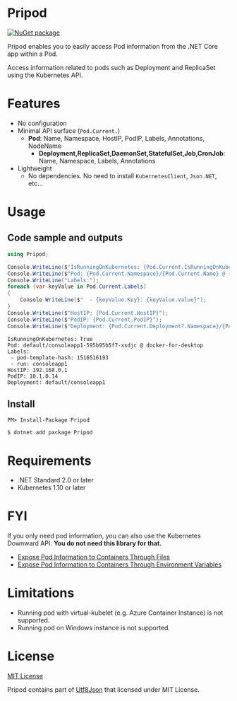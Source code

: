 # Pripod
[![NuGet package](https://img.shields.io/nuget/v/Pripod.svg)](https://nuget.org/packages/Pripod)

Pripod enables you to easily access Pod information from the .NET Core app within a Pod.

Access information related to pods such as Deployment and ReplicaSet using the Kubernetes API.

# Features
- No configuration
- Minimal API surface (`Pod.Current.`)
  - **Pod**: Name, Namespace, HostIP, PodIP, Labels, Annotations, NodeName
    - **Deployment,ReplicaSet,DaemonSet,StatefulSet,Job,CronJob**: Name, Namespace, Labels, Annotations
- Lightweight
  - No dependencies. No need to install `KubernetesClient`, `Json.NET`, etc...

# Usage

## Code sample and outputs
```csharp
using Pripod;

Console.WriteLine($"IsRunningOnKubernetes: {Pod.Current.IsRunningOnKubernetes}");
Console.WriteLine($"Pod: {Pod.Current.Namespace}/{Pod.Current.Name} @ {Pod.Current.NodeName}");
Console.WriteLine("Labels:");
foreach (var keyValue in Pod.Current.Labels)
{
    Console.WriteLine($"  - {keyValue.Key}: {keyValue.Value}");
}
Console.WriteLine($"HostIP: {Pod.Current.HostIP}");
Console.WriteLine($"PodIP: {Pod.Current.PodIP}");
Console.WriteLine($"Deployment: {Pod.Current.Deployment?.Namespace}/{Pod.Current.Deployment?.Name}");
```

```
IsRunningOnKubernetes: True
Pod: default/consoleapp1-595b95b5f7-xsdjc @ docker-for-desktop
Labels:
 - pod-template-hash: 1516516193
 - run: consoleapp1
HostIP: 192.168.0.1
PodIP: 10.1.0.14
Deployment: default/consoleapp1
```

## Install
```
PM> Install-Package Pripod
```
```
$ dotnet add package Pripod
```

# Requirements
- .NET Standard 2.0 or later
- Kubernetes 1.10 or later

# FYI
If you only need pod information, you can also use the Kubernetes Downward API. **You do not need this library for that.**
- [Expose Pod Information to Containers Through Files](https://kubernetes.io/docs/tasks/inject-data-application/downward-api-volume-expose-pod-information/)
- [Expose Pod Information to Containers Through Environment Variables](https://kubernetes.io/docs/tasks/inject-data-application/environment-variable-expose-pod-information/)

# Limitations
- Running pod with virtual-kubelet (e.g. Azure Container Instance) is not supported.
- Running pod on Windows instance is not supported.

# License
[MIT License](LICENSE)

Pripod contains part of [Utf8Json](https://github.com/neuecc/Utf8Json) that licensed under MIT License.
